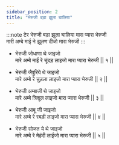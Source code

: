 ```yaml
---
sidebar_position: 2
title: "भेरुजी बड़ा झूला घालिया"
---
```


:::note टेर
भेरुजी बड़ा झूला घालिया मारा प्यारा भेरुजी <br/>
मारी अम्बे माई ने झूलण दीजो मारा भेरुजी
:::

- भेरुजी जोधाणा थे जाइजो <br/>
  मारे अम्बे माई रे चूंदड़ लाइजो मारा प्यारा भेरुजी || १ ||

- भेरुजी जैपुरिये थे जाइजो <br/>
  मारे अम्बे रे चुड़ला लाइजो मारा प्यारा भेरुजी || २ ||

- भेरुजी अम्बाजी थे जाइजो <br/>
  मारे अम्बे त्रिशूल लाइजो मारा प्यारा भेरुजी || ३ ||

- भेरुजी आबू जी जाइजो <br/>
  मारे अम्बे रे रबड़ी लाइजो मारा प्यारा भेरुजी || ४ ||

- भेरुजी सोजत ये थे जाइजो <br/>
  मारे अम्बे रे मेहंदी लाईजो मारा प्यारा भेरुजी || ५ ||

